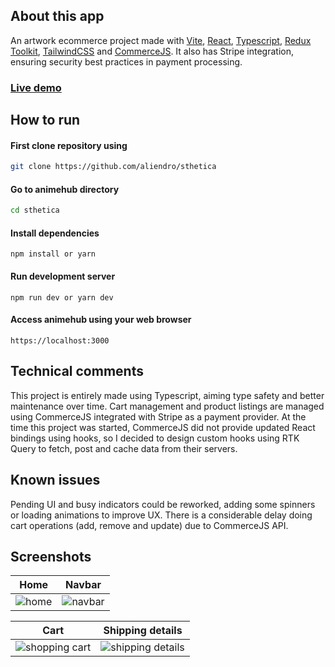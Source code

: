 ## About this app

An artwork ecommerce project made with [Vite](https://vitejs.dev/), [React](https://reactjs.org), [Typescript](https://www.typescriptlang.org/), [Redux Toolkit](https://redux-toolkit.js.org/), [TailwindCSS](https://tailwindcss.com/) and [CommerceJS](https://commercejs.com/). It also has Stripe integration, ensuring security best practices in payment processing.

### [Live demo](https://sthetica.netlify.com)

## How to run

#### First clone repository using

```sh
git clone https://github.com/aliendro/sthetica
```

#### Go to animehub directory

```sh
cd sthetica
```

#### Install dependencies

```
npm install or yarn
```

#### Run development server

```
npm run dev or yarn dev
```

#### Access animehub using your web browser

```
https://localhost:3000
```

## Technical comments

This project is entirely made using Typescript, aiming type safety and better maintenance over time. Cart management and product listings are managed using CommerceJS integrated with Stripe as a payment provider. At the time this project was started, CommerceJS did not provide updated React bindings using hooks, so I decided to design custom hooks using RTK Query to fetch, post and cache data from their servers.

## Known issues

Pending UI and busy indicators could be reworked, adding some spinners or loading animations to improve UX. There is a considerable delay doing cart operations (add, remove and update) due to CommerceJS API.

## Screenshots

| Home                                     | Navbar                                     |
| ---------------------------------------- | ------------------------------------------ |
| ![home](https://i.ibb.co/Ryv64P1/1.webp) | ![navbar](https://i.ibb.co/JqqntmW/2.webp) |

| Cart                                              | Shipping details                                     |
| ------------------------------------------------- | ---------------------------------------------------- |
| ![shopping cart](https://i.ibb.co/wpLmJH6/3.webp) | ![shipping details](https://i.ibb.co/ZT7cbLs/4.webp) |

